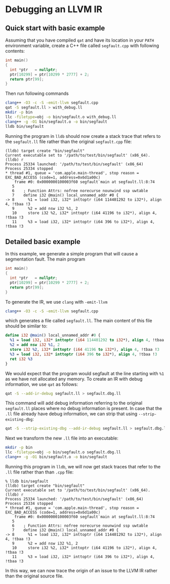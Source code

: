 # Debugging an LLVM IR

## Quick start with basic example

Assuming that you have compiled `qat` and have its location in your `PATH`
environment variable, create a C++ file called `segfault.cpp` with following
contents:

```c++
int main()
{
  int *ptr   = nullptr;
  ptr[10299] = ptr[10299 * 2777] + 2;
  return ptr[99];
}
```

Then run following commands

```sh
clang++ -O3 -c -S -emit-llvm segfault.cpp
qat -S segfault.ll > with_debug.ll
mkdir -p bin
llc -filetype=obj -o bin/segfault.o with_debug.ll
clang++ -g -O1 bin/segfault.o -o bin/segfault
lldb bin/segfault
```

Running the program in `lldb` should now create a stack trace that refers to the
`segfault.ll` file rather than the original `segfault.cpp` file:

```lldb
(lldb) target create "bin/segfault"
Current executable set to '/path/to/test/bin/segfault' (x86_64).
(lldb) r
Process 25334 launched: '/path/to/test/bin/segfault' (x86_64)
Process 25334 stopped
* thread #1, queue = 'com.apple.main-thread', stop reason = EXC_BAD_ACCESS (code=1, address=0x6d1a00c)
    frame #0: 0x0000000100003f60 segfault`main at segfault.ll:8:74
   5
   6    ; Function Attrs: nofree norecurse nounwind ssp uwtable
   7    define i32 @main() local_unnamed_addr #0 {
-> 8      %1 = load i32, i32* inttoptr (i64 114401292 to i32*), align 4, !tbaa !3
   9      %2 = add nsw i32 %1, 2
   10     store i32 %2, i32* inttoptr (i64 41196 to i32*), align 4, !tbaa !3
   11     %3 = load i32, i32* inttoptr (i64 396 to i32*), align 4, !tbaa !3
```

## Detailed basic example

In this example, we generate a simple program that will cause a segmentation
fault. The main program

```c++
int main()
{
  int *ptr   = nullptr;
  ptr[10299] = ptr[10299 * 2777] + 2;
  return ptr[99];
}
```

To generate the IR, we use `clang` with `-emit-llvm`

```sh
clang++ -O3 -c -S -emit-llvm segfault.cpp
```

which generates a file called `segfault.ll`. The main content of this file
should be similar to:

```llvm
define i32 @main() local_unnamed_addr #0 {
  %1 = load i32, i32* inttoptr (i64 114401292 to i32*), align 4, !tbaa !3
  %2 = add nsw i32 %1, 2
  store i32 %2, i32* inttoptr (i64 41196 to i32*), align 4, !tbaa !3
  %3 = load i32, i32* inttoptr (i64 396 to i32*), align 4, !tbaa !3
  ret i32 %3
}
```

We would expect that the program would segfault at the line starting with `%1`
as we have not allocated any memory. To create an IR with debug information, we
use `qat` as follows:

```sh
qat -S --add-ir-debug segfault.ll > segfault.dbg.ll
```

This command will add debug information referring to the original `segfault.ll`
places where no debug information is present. In case that the `.ll` file
already have debug information, we can strip that using `--strip-existing-dbg`:

```sh
qat -S --strip-existing-dbg --add-ir-debug segfault.ll > segfault.dbg.ll
```

Next we transform the new `.ll` file into an executable:

```sh
mkdir -p bin
llc -filetype=obj -o bin/segfault.o segfault.dbg.ll
clang++ -g -O1 bin/segfault.o -o bin/segfault
```

Running this program in `lldb`, we will now get stack traces that refer to the
`.ll` file rather than than `.cpp` file:

```lldb
% lldb bin/segfault
(lldb) target create "bin/segfault"
Current executable set to '/path/to/test/bin/segfault' (x86_64).
(lldb) r
Process 25334 launched: '/path/to/test/bin/segfault' (x86_64)
Process 25334 stopped
* thread #1, queue = 'com.apple.main-thread', stop reason = EXC_BAD_ACCESS (code=1, address=0x6d1a00c)
    frame #0: 0x0000000100003f60 segfault`main at segfault.ll:8:74
   5
   6    ; Function Attrs: nofree norecurse nounwind ssp uwtable
   7    define i32 @main() local_unnamed_addr #0 {
-> 8      %1 = load i32, i32* inttoptr (i64 114401292 to i32*), align 4, !tbaa !3
   9      %2 = add nsw i32 %1, 2
   10     store i32 %2, i32* inttoptr (i64 41196 to i32*), align 4, !tbaa !3
   11     %3 = load i32, i32* inttoptr (i64 396 to i32*), align 4, !tbaa !3
```

In this way, we can now trace the origin of an issue to the LLVM IR rather than
the original source file.
